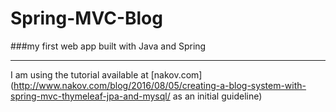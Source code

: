 # Spring-MVC-Blog
###my first web app built with Java and Spring

---

I am using the tutorial available at [nakov.com](http://www.nakov.com/blog/2016/08/05/creating-a-blog-system-with-spring-mvc-thymeleaf-jpa-and-mysql/ as an initial guideline)

